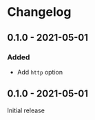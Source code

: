# Changelog

## 0.1.0 - 2021-05-01

### Added

- Add `http` option

## 0.1.0 - 2021-05-01

Initial release

